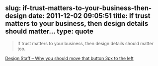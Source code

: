 slug: if-trust-matters-to-your-business-then-design
date: 2011-12-02 09:05:51
title: If trust matters to your business, then design details should matter...
type: quote
---

> If trust matters to your business, then design details should matter too.

[Design Staff – Why you should move that button 3px to the left](http://www.designstaff.org/articles/design-details-2011-11-29.html)
